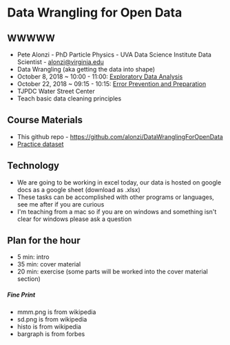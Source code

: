 # Data Wrangling for Open Data

## WWWWW
* Pete Alonzi - PhD Particle Physics - UVA Data Science Institute Data Scientist - alonzi@virginia.edu
* Data Wrangling (aka getting the data into shape)
* October 8, 2018 ~ 10:00 - 11:00: [Exploratory Data Analysis](https://github.com/alonzi/DataWranglingForOpenData/blob/master/ExploratoryDataAnalysis.md)
* October 22, 2018 ~ 09:15 - 10:15: [Error Prevention and Preparation](https://github.com/alonzi/DataWranglingForOpenData/blob/master/DataErrorPreventionEnhancementandPreparationforDistribution.md)
* TJPDC Water Street Center
* Teach basic data cleaning principles

## Course Materials
* This github repo - https://github.com/alonzi/DataWranglingForOpenData
* [Practice dataset](https://github.com/alonzi/DataWranglingForOpenData/blob/master/Demo%20Set-%20Office%20Intern%20List.xlsx)

## Technology
* We are going to be working in excel today, our data is hosted on google docs as a google sheet (download as .xlsx)
* These tasks can be accomplished with other programs or languages, see me after if you are curious
* I'm teaching from a mac so if you are on windows and something isn't clear for windows please ask a question

## Plan for the hour
  * 5 min: intro
  * 35 min: cover material
  * 20 min: exercise (some parts will be worked into the cover material section)

##### Fine Print
* mmm.png is from wikipedia
* sd.png is from wikipedia
* histo is from wikipedia
* bargraph is from forbes
